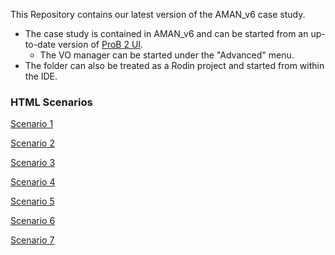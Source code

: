 This Repository contains our latest version of the AMAN_v6 case study. 
* The case study is contained in AMAN_v6 and can be started from an up-to-date version of [ProB 2 UI](https://www3.hhu.de/stups/downloads/prob2/snapshot/). 
    * The VO manager can be started under the "Advanced" menu.
* The folder can also be treated as a Rodin project and started from within the IDE.


### HTML Scenarios

[Scenario 1](https://hhu-stups.github.io/AMAN-case-study/M1_Scenario_1)

[Scenario 2](https://hhu-stups.github.io/AMAN-case-study/M1_Scenario_2)

[Scenario 3](https://hhu-stups.github.io/AMAN-case-study/M2_Scenario_1)

[Scenario 4](https://hhu-stups.github.io/AMAN-case-study/M3_Scenario_1)

[Scenario 5](https://hhu-stups.github.io/AMAN-case-study/M3_Scenario_2)

[Scenario 6](https://hhu-stups.github.io/AMAN-case-study/M3_Scenario_3)

[Scenario 7](https://hhu-stups.github.io/AMAN-case-study/M3_Scenario_4)
